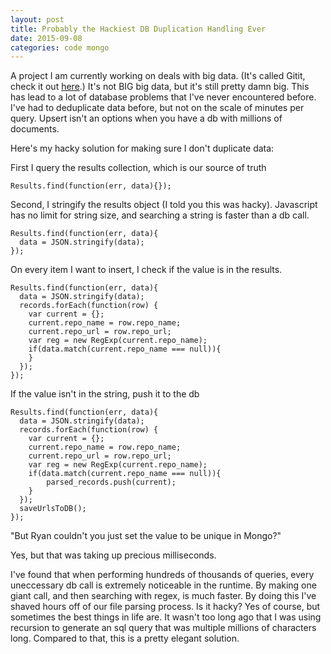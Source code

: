 ```yaml
---
layout: post
title: Probably the Hackiest DB Duplication Handling Ever
date: 2015-09-08
categories: code mongo
---
```

A project I am currently working on deals with big data. (It's called Gitit, check it out [here](https://github.com/Gitit-TGA/Gitit).) It's not BIG big data, but it's still pretty damn big. This has lead to a lot of database problems that I've never encountered before. I've had to deduplicate data before, but not on the scale of minutes per query. Upsert isn't an options when you have a db with millions of documents.

Here's my hacky solution for making sure I don't duplicate data:

First I query the results collection, which is our source of truth

```
Results.find(function(err, data){});
```

Second, I stringify the results object (I told you this was hacky). Javascript has no limit for string size, and searching a string is faster than a db call.

```
Results.find(function(err, data){
  data = JSON.stringify(data);
});
```

On every item I want to insert, I check if the value is in the results.

```
Results.find(function(err, data){
  data = JSON.stringify(data);
  records.forEach(function(row) {
    var current = {};
    current.repo_name = row.repo_name;
    current.repo_url = row.repo_url;
    var reg = new RegExp(current.repo_name);
    if(data.match(current.repo_name === null)){
    }
  });
});
```


If the value isn't in the string, push it to the db

```
Results.find(function(err, data){
  data = JSON.stringify(data);
  records.forEach(function(row) {
    var current = {};
    current.repo_name = row.repo_name;
    current.repo_url = row.repo_url;
    var reg = new RegExp(current.repo_name);
    if(data.match(current.repo_name === null)){
	    parsed_records.push(current);
    }
  });
  saveUrlsToDB();
});
```

"But Ryan couldn't you just set the value to be unique in Mongo?"

Yes, but that was taking up precious milliseconds.

I've found that when performing hundreds of thousands of queries, every uneccessary db call is extremely noticeable in the runtime. By making one giant call, and then searching with regex, is much faster. By doing this I've shaved hours off of our file parsing process. Is it hacky? Yes of course, but sometimes the best things in life are. It wasn't too long ago that I was using recursion to generate an sql query that was multiple millions of characters long. Compared to that, this is a pretty elegant solution.
